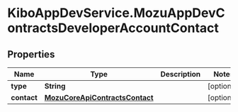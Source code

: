 # KiboAppDevService.MozuAppDevContractsDeveloperAccountContact

## Properties

Name | Type | Description | Notes
------------ | ------------- | ------------- | -------------
**type** | **String** |  | [optional] 
**contact** | [**MozuCoreApiContractsContact**](MozuCoreApiContractsContact.md) |  | [optional] 



